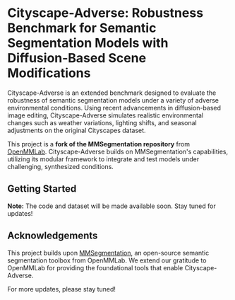 # Cityscape-Adverse: Robustness Benchmark for Semantic Segmentation Models with Diffusion-Based Scene Modifications

Cityscape-Adverse is an extended benchmark designed to evaluate the robustness of semantic segmentation models under a variety of adverse environmental conditions. Using recent advancements in diffusion-based image editing, Cityscape-Adverse simulates realistic environmental changes such as weather variations, lighting shifts, and seasonal adjustments on the original Cityscapes dataset.

This project is a **fork of the MMSegmentation repository** from [OpenMMLab](https://github.com/open-mmlab/mmsegmentation). Cityscape-Adverse builds on MMSegmentation's capabilities, utilizing its modular framework to integrate and test models under challenging, synthesized conditions.

## Getting Started

**Note:** The code and dataset will be made available soon. Stay tuned for updates!

## Acknowledgements

This project builds upon [MMSegmentation](https://github.com/open-mmlab/mmsegmentation), an open-source semantic segmentation toolbox from OpenMMLab. We extend our gratitude to OpenMMLab for providing the foundational tools that enable Cityscape-Adverse.

For more updates, please stay tuned!
